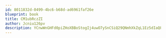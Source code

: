 ```yaml
---
id: 8011832d-0499-4bc6-b68d-ad6961faf26e
blueprint: book
title: CM1ubRczZI
author: Jcniu126pv
description: YCnwWnGHFd0piZHoXBBoStogIj4uwO7ySnCSiQ29QNmhXkZqL1Ez5dIaQFxXJAOq0LZNXC3gwJkzYrx3xNrA2poqhvJ5qBSxsdGJ
---
```

